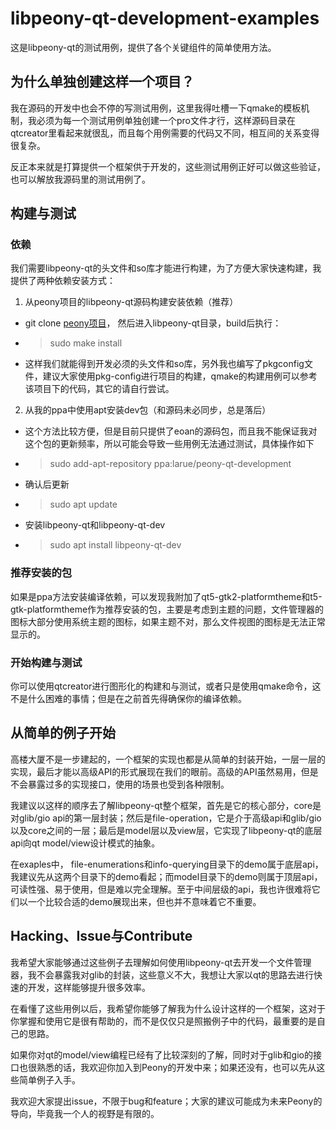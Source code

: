 # libpeony-qt-development-examples
这是libpeony-qt的测试用例，提供了各个关键组件的简单使用方法。

## 为什么单独创建这样一个项目？
我在源码的开发中也会不停的写测试用例，这里我得吐槽一下qmake的模板机制，我必须为每一个测试用例单独创建一个pro文件才行，这样源码目录在qtcreator里看起来就很乱，而且每个用例需要的代码又不同，相互间的关系变得很复杂。

反正本来就是打算提供一个框架供于开发的，这些测试用例正好可以做这些验证，也可以解放我源码里的测试用例了。

## 构建与测试

### 依赖
我们需要libpeony-qt的头文件和so库才能进行构建，为了方便大家快速构建，我提供了两种依赖安装方式：

1. 从peony项目的libpeony-qt源码构建安装依赖（推荐）

- git clone [peony项目](https://github.com/ukui/peony)， 然后进入libpeony-qt目录，build后执行：

- > sudo make install

- 这样我们就能得到开发必须的头文件和so库，另外我也编写了pkgconfig文件，建议大家使用pkg-config进行项目的构建，qmake的构建用例可以参考该项目下的代码，其它的请自行尝试。

2. 从我的ppa中使用apt安装dev包（和源码未必同步，总是落后）

- 这个方法比较方便，但是目前只提供了eoan的源码包，而且我不能保证我对这个包的更新频率，所以可能会导致一些用例无法通过测试，具体操作如下

- > sudo add-apt-repository ppa:larue/peony-qt-development

- 确认后更新

- > sudo apt update

- 安装libpeony-qt和libpeony-qt-dev

- > sudo apt install libpeony-qt-dev

### 推荐安装的包

如果是ppa方法安装编译依赖，可以发现我附加了qt5-gtk2-platformtheme和t5-gtk-platformtheme作为推荐安装的包，主要是考虑到主题的问题，文件管理器的图标大部分使用系统主题的图标，如果主题不对，那么文件视图的图标是无法正常显示的。

### 开始构建与测试

你可以使用qtcreator进行图形化的构建和与测试，或者只是使用qmake命令，这不是什么困难的事情；但是在之前首先得确保你的编译依赖。

## 从简单的例子开始

高楼大厦不是一步建起的，一个框架的实现也都是从简单的封装开始，一层一层的实现，最后才能以高级API的形式展现在我们的眼前。高级的API虽然易用，但是不会暴露过多的实现接口，使用的场景也受到各种限制。

我建议以这样的顺序去了解libpeony-qt整个框架，首先是它的核心部分，core是对glib/gio api的第一层封装；然后是file-operation，它是介于高级api和glib/gio以及core之间的一层；最后是model层以及view层，它实现了libpeony-qt的底层api向qt model/view设计模式的抽象。

在exaples中，
file-enumerations和info-querying目录下的demo属于底层api，我建议先从这两个目录下的demo看起；而model目录下的demo则属于顶层api，可读性强、易于使用，但是难以完全理解。至于中间层级的api，我也许很难将它们以一个比较合适的demo展现出来，但也并不意味着它不重要。

## Hacking、Issue与Contribute

我希望大家能够通过这些例子去理解如何使用libpeony-qt去开发一个文件管理器，我不会暴露我对glib的封装，这些意义不大，我想让大家以qt的思路去进行快速的开发，这样能够提升很多效率。

在看懂了这些用例以后，我希望你能够了解我为什么设计这样的一个框架，这对于你掌握和使用它是很有帮助的，而不是仅仅只是照搬例子中的代码，最重要的是自己的思路。

如果你对qt的model/view编程已经有了比较深刻的了解，同时对于glib和gio的接口也很熟悉的话，我欢迎你加入到Peony的开发中来；如果还没有，也可以先从这些简单例子入手。

我欢迎大家提出issue，不限于bug和feature；大家的建议可能成为未来Peony的导向，毕竟我一个人的视野是有限的。
